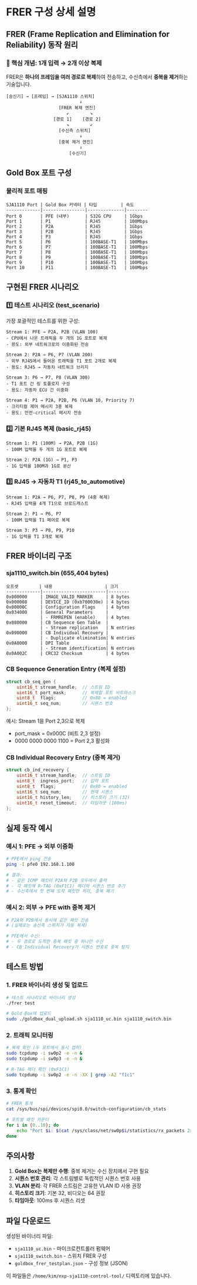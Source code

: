 # FRER 구성 상세 설명

## FRER (Frame Replication and Elimination for Reliability) 동작 원리

### 📌 핵심 개념: 1개 입력 → 2개 이상 복제

FRER은 **하나의 프레임을 여러 경로로 복제**하여 전송하고, 수신측에서 **중복을 제거**하는 기술입니다.

```
[송신기] → [프레임] → [SJA1110 스위치]
                            ↓
                    [FRER 복제 엔진]
                       ↙        ↘
                  [경로 1]    [경로 2]
                       ↘        ↙
                    [수신측 스위치]
                            ↓
                    [중복 제거 엔진]
                            ↓
                        [수신기]
```

## Gold Box 포트 구성

### 물리적 포트 매핑
```
SJA1110 Port | Gold Box 커넥터 | 타입         | 속도
-------------|----------------|--------------|--------
Port 0       | PFE (내부)      | S32G CPU     | 1Gbps
Port 1       | P1             | RJ45         | 100Mbps
Port 2       | P2A            | RJ45         | 1Gbps
Port 3       | P2B            | RJ45         | 1Gbps
Port 4       | P3             | RJ45         | 1Gbps
Port 5       | P6             | 100BASE-T1   | 100Mbps
Port 6       | P7             | 100BASE-T1   | 100Mbps
Port 7       | P8             | 100BASE-T1   | 100Mbps
Port 8       | P9             | 100BASE-T1   | 100Mbps
Port 9       | P10            | 100BASE-T1   | 100Mbps
Port 10      | P11            | 100BASE-T1   | 100Mbps
```

## 구현된 FRER 시나리오

### 1️⃣ 테스트 시나리오 (test_scenario)
가장 포괄적인 테스트를 위한 구성:

```
Stream 1: PFE → P2A, P2B (VLAN 100)
- CPU에서 나온 트래픽을 두 개의 1G 포트로 복제
- 용도: 외부 네트워크로의 이중화된 전송

Stream 2: P2A → P6, P7 (VLAN 200)
- 외부 RJ45에서 들어온 트래픽을 T1 포트 2개로 복제
- 용도: RJ45 → 자동차 네트워크 브리지

Stream 3: P6 → P7, P8 (VLAN 300)
- T1 포트 간 링 토폴로지 구성
- 용도: 자동차 ECU 간 이중화

Stream 4: P1 → P2A, P2B, P6 (VLAN 10, Priority 7)
- 크리티컬 제어 메시지 3중 복제
- 용도: 안전-critical 메시지 전송
```

### 2️⃣ 기본 RJ45 복제 (basic_rj45)
```
Stream 1: P1 (100M) → P2A, P2B (1G)
- 100M 입력을 두 개의 1G 포트로 복제

Stream 2: P2A (1G) → P1, P3
- 1G 입력을 100M과 1G로 분산
```

### 3️⃣ RJ45 → 자동차 T1 (rj45_to_automotive)
```
Stream 1: P2A → P6, P7, P8, P9 (4중 복제)
- RJ45 입력을 4개 T1으로 브로드캐스트

Stream 2: P1 → P6, P7
- 100M 입력을 T1 페어로 복제

Stream 3: P3 → P8, P9, P10
- 1G 입력을 T1 3개로 복제
```

## FRER 바이너리 구조

### sja1110_switch.bin (655,404 bytes)
```
오프셋        | 내용                    | 크기
-------------|------------------------|--------
0x000000     | IMAGE_VALID_MARKER     | 8 bytes
0x000008     | DEVICE_ID (0xb700030e) | 4 bytes
0x00000C     | Configuration Flags    | 4 bytes
0x034000     | General Parameters     |
             | - FRMREPEN (enable)    | 4 bytes
0x080000     | CB Sequence Gen Table  |
             | - Stream replication   | N entries
0x090000     | CB Individual Recovery |
             | - Duplicate elimination| N entries
0x0A0000     | DPI Table              |
             | - Stream identification| N entries
0x0A002C     | CRC32 Checksum         | 4 bytes
```

### CB Sequence Generation Entry (복제 설정)
```c
struct cb_seq_gen {
    uint16_t stream_handle;  // 스트림 ID
    uint16_t port_mask;      // 복제할 포트 비트마스크
    uint8_t  flags;          // 0x80 = enabled
    uint16_t seq_num;        // 시퀀스 번호
};
```

예시: Stream 1을 Port 2,3으로 복제
- port_mask = 0x000C (비트 2,3 설정)
- 0000 0000 0000 1100 = Port 2,3 활성화

### CB Individual Recovery Entry (중복 제거)
```c
struct cb_ind_recovery {
    uint16_t stream_handle;  // 스트림 ID
    uint8_t  ingress_port;   // 입력 포트
    uint8_t  flags;          // 0x80 = enabled
    uint16_t seq_num;        // 현재 시퀀스
    uint16_t history_len;    // 히스토리 크기 (32)
    uint16_t reset_timeout;  // 타임아웃 (100ms)
};
```

## 실제 동작 예시

### 예시 1: PFE → 외부 이중화
```bash
# PFE에서 ping 전송
ping -I pfe0 192.168.1.100

# 결과:
# - 같은 ICMP 패킷이 P2A와 P2B 모두에서 출력
# - 각 패킷에 R-TAG (0xF1C1) 헤더와 시퀀스 번호 추가
# - 수신측에서 첫 번째 도착 패킷만 처리, 중복 폐기
```

### 예시 2: 외부 → PFE with 중복 제거
```bash
# P2A와 P2B에서 동시에 같은 패킷 전송
# (실제로는 송신측 스위치가 자동 복제)

# PFE에서 수신:
# - 두 경로로 도착한 중복 패킷 중 하나만 수신
# - CB Individual Recovery가 시퀀스 번호로 중복 탐지
```

## 테스트 방법

### 1. FRER 바이너리 생성 및 업로드
```bash
# 테스트 시나리오로 바이너리 생성
./frer test

# Gold Box에 업로드
sudo ./goldbox_dual_upload.sh sja1110_uc.bin sja1110_switch.bin
```

### 2. 트래픽 모니터링
```bash
# 복제 확인 (두 포트에서 동시 캡처)
sudo tcpdump -i sw0p2 -e -n &
sudo tcpdump -i sw0p3 -e -n &

# R-TAG 헤더 확인 (0xF1C1)
sudo tcpdump -i sw0p2 -e -n -XX | grep -A2 "f1c1"
```

### 3. 통계 확인
```bash
# FRER 통계
cat /sys/bus/spi/devices/spi0.0/switch-configuration/cb_stats

# 포트별 패킷 카운터
for i in {0..10}; do
    echo "Port $i: $(cat /sys/class/net/sw0p$i/statistics/rx_packets 2>/dev/null || echo 'N/A')"
done
```

## 주의사항

1. **Gold Box는 복제만 수행**: 중복 제거는 수신 장치에서 구현 필요
2. **시퀀스 번호 관리**: 각 스트림별로 독립적인 시퀀스 번호 사용
3. **VLAN 분리**: 각 FRER 스트림은 고유한 VLAN ID 사용 권장
4. **히스토리 크기**: 기본 32, 비디오는 64 권장
5. **타임아웃**: 100ms 후 시퀀스 리셋

## 파일 다운로드

생성된 바이너리 파일:
- `sja1110_uc.bin` - 마이크로컨트롤러 펌웨어
- `sja1110_switch.bin` - 스위치 FRER 구성
- `goldbox_frer_testplan.json` - 구성 정보 (JSON)

이 파일들은 `/home/kim/nxp-sja1110-control-tool/` 디렉토리에 있습니다.